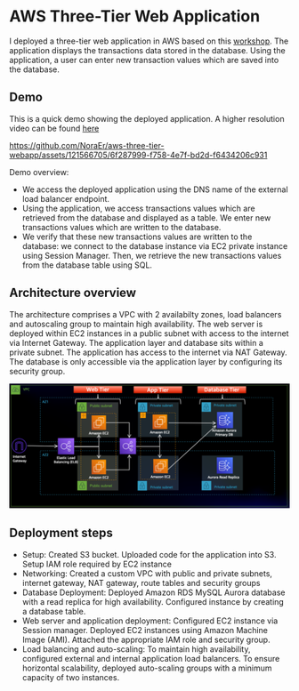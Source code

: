 # AWS Three-Tier Web Application
I deployed a three-tier web application in AWS based on this [workshop](https://catalog.us-east-1.prod.workshops.aws/workshops/85cd2bb2-7f79-4e96-bdee-8078e469752a/en-US). The application displays the transactions data stored in the database. Using the application, a user can enter new transaction values which are  saved into the database. 
## Demo
This is a quick demo showing the deployed application. A higher resolution video can be found [here](https://github.com/NoraEr/aws-three-tier-webapp/blob/main/Demo/AWS_three_tier_webapp_demo.mp4)

https://github.com/NoraEr/aws-three-tier-webapp/assets/121566705/6f287999-f758-4e7f-bd2d-f6434206c931

Demo overview:
- We access the deployed application using the DNS name of the external load balancer endpoint.
- Using the application, we access transactions values which are retrieved from the database and displayed as a table. We enter new transactions values which are written to the database.
- We verify that these new transactions values are written to the database: we connect to the database instance via EC2 private instance using Session Manager. Then, we retrieve the new transactions values from the database table using SQL.


## Architecture overview 
The architecture comprises a VPC with 2 availabilty zones, load balancers and autoscaling group to maintain high availability. The web server is deployed within EC2 instances in a public subnet with access to the internet via Internet Gateway. The application layer and database sits within a private subnet. The application has access to the internet via NAT Gateway. The database is only accessible via the application layer by configuring its security group.

![architecture](https://github.com/NoraEr/aws-three-tier-webapp/blob/main/architecture/three-tier-webapp-architecture.png)

## Deployment steps
- Setup: Created S3 bucket. Uploaded code for the application into S3. Setup IAM role required by EC2 instance
- Networking: Created a custom VPC with public and private subnets, internet gateway, NAT gateway, route tables and security groups
- Database Deployment: Deployed Amazon RDS MySQL Aurora database with a read replica for high availability. Configured instance by creating a database table.
- Web server and application deployment: Configured EC2 instance via Session manager. Deployed EC2 instances using Amazon Machine Image (AMI). Attached the appropriate IAM role and security group.
- Load balancing and auto-scaling: To maintain high availability, configured external and internal application load balancers. To ensure horizontal scalability, deployed auto-scaling groups with a minimum capacity of two instances.

